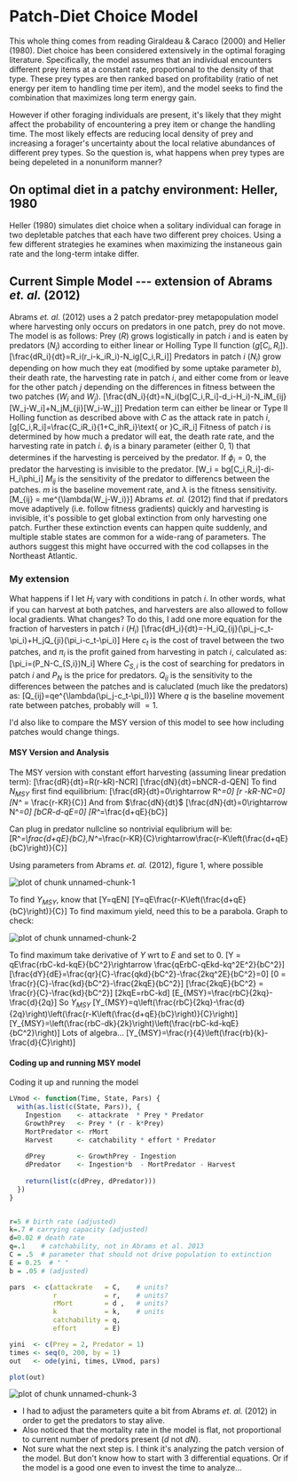 


Patch-Diet Choice Model
========================================================

This whole thing comes from reading Giraldeau & Caraco (2000) and Heller (1980). Diet choice has been considered extensively in the optimal foraging literature. Specifically, the model assumes that an individual encounters different prey items at a constant rate, proportional to the density of that type. These prey types are then ranked based on profitability (ratio of net energy per item to handling time per item), and the model seeks to find the combination that maximizes long term energy gain. 

However if other foraging individuals are present, it's likely that they might affect the probability of encountering a prey item or change the handling time. The most likely effects are reducing local density of prey and increasing a forager's uncertainty about the local relative abundances of different prey types. So the question is, what happens when prey types are being depeleted in a nonuniform manner? 

On optimal diet in a patchy environment: Heller, 1980
-----------------------------------------------------------
Heller (1980) simulates diet choice when a solitary individual can forage in two depletable patches that each have two different prey choices. Using a few different strategies he examines when maximizing the instaneous gain rate and the long-term intake differ. 


Current Simple Model --- extension of Abrams _et. al._ (2012)
------------------------------------------------------------------------------------
Abrams _et. al._ (2012) uses a 2 patch predator-prey metapopulation model where harvesting only occurs on predators in one patch, prey do not move. The model is as follows:
Prey ($R$) grows logistically in patch $i$ and is eaten by predators ($N_i$) according to either linear or Holling Type II function ($g[C_i,R_i]$). 
\[\frac{dR_i}{dt}=R_i(r_i-k_iR_i)-N_ig[C_i,R_i]\]
Predators in patch $i$ ($N_i$) grow depending on how much they eat (modified by some uptake parameter $b$), their death rate, the harvesting rate in patch $i$, and either come from or leave for the other patch $j$ depending on the differences in fitness between the two patches ($W_i$ and $W_j$).
\[\frac{dN_i}{dt}=N_i(bg[C_i,R_i]-d_i-H_i)-N_iM_{ij}[W_j-W_i]+N_jM_{ji}[W_i-W_j]\]
Predation term can either be linear or Type II Holling function as described above with $C$ as the attack rate in patch $i$,
\[g[C_i,R_i]=\frac{C_iR_i}{1+C_ihR_i}\text{ or }C_iR_i\]
Fitness of patch $i$ is determined by how much a predator will eat, the death rate rate, and the harvesting rate in patch $i$. $\phi_i$ is a binary parameter (either 0, 1) that determines if the harvesting is perceived by the predator. If $\phi_i=0$, the predator the harvesting is invisible to the predator. 
\[W_i = bg[C_i,R_i]-di-H_i\phi_i\]
$M_{ij}$ is the sensitivity of the predator to differencs between the patches. $m$ is the baseline movement rate, and $\lambda$ is the fitness sensitivity. 
\[M_{ij} = me^{\lambda(W_j-W_i)}\]
Abrams _et. al._ (2012) find that if predators move adaptively (i.e. follow fitness gradients) quickly and harvesting is invisible, it's possible to get global extinction from only harvesting one patch. Further these extinction events can happen quite suddenly, and multiple stable states are common for a wide-rang of parameters. The authors suggest this might have occurred with the cod collapses in the Northeast Atlantic. 

### My extension
What happens if I let $H_i$ vary with conditions in patch $i$. In other words, what if you can harvest at both patches, and harvesters are also allowed to follow local gradients. What changes? To do this, I add one more equation for the fraction of harvesters in patch $i$ ($H_i$)
\[\frac{dH_i}{dt}=-H_iQ_{ij}(\pi_j-c_t-\pi_i)+H_jQ_{ji}(\pi_i-c_t-\pi_i)\]
Here $c_t$ is the cost of travel between the two patches, and $\pi_i$ is the profit gained from harvesting in patch $i$, calculated as:
\[\pi_i=(P_N-C_{S,i})N_i\]
Where $C_{S,i}$ is the cost of searching for predators in patch $i$ and $P_N$ is the price for predators. $Q_{ij}$ is the sensitivity to the differences between the patches and is caluclated (much like the predators) as:
\[Q_{ij}=qe^{\lambda(\pi_j-c_t-\pi_I)}\]
Where $q$ is the baseline movement rate between patches, probably will $=1$. 

I'd also like to compare the MSY version of this model to see how including patches would change things. 

#### MSY Version and Analysis
The MSY version with constant effort harvesting (assuming linear predation term):
\[\frac{dR}{dt}=R(r-kR)-NCR\]
\[\frac{dN}{dt}=bNCR-d-QEN\]
To find $N_{MSY}$ first find equilibrium:
\[\frac{dR}{dt}=0\rightarrow R^*=0\]
\[r -kR-NC=0\]
\[N^* = \frac{r-KR}{C}\]
And from $\frac{dN}{dt}$
\[\frac{dN}{dt}=0\rightarrow N^*=0\]
\[bCR-d-qE=0\]
\[R^*=\frac{d+qE}{bC}\]

Can plug in predator nullcline so nontrivial equlibrium will be:
\[R^*=\frac{d+qE}{bC},N^*=\frac{r-KR}{C}\rightarrow\frac{r-K\left(\frac{d+qE}{bC}\right)}{C}\]

Using parameters from Abrams _et. al._ (2012), figure 1, where possible

<div><img src="figure/unnamed-chunk-1.png" title="plot of chunk unnamed-chunk-1" alt="plot of chunk unnamed-chunk-1"  /></div>


To find $Y_{MSY}$, know that 
\[Y=qEN\]
\[Y=qE\frac{r-K\left(\frac{d+qE}{bC}\right)}{C}\]
To find maximum yield, need this to be a parabola. Graph to check:

<div><img src="figure/unnamed-chunk-2.png" title="plot of chunk unnamed-chunk-2" alt="plot of chunk unnamed-chunk-2"  /></div>

To find maximum take derivative of $Y$ wrt to $E$ and set to 0. 
\[Y = qE\frac{rbC-kd-kqE}{bC^2}\rightarrow \frac{qErbC-qEkd-kq^2E^2}{bC^2}\]
\[\frac{dY}{dE}=\frac{qr}{C}-\frac{qkd}{bC^2}-\frac{2kq^2E}{bC^2}=0\]
\[0 = \frac{r}{C}-\frac{kd}{bC^2}-\frac{2kqE}{bC^2}\]
\[\frac{2kqE}{bC^2} = \frac{r}{C}-\frac{kd}{bC^2}\]
\[2kqE=rbC-kd\]
\[E_{MSY}=\frac{rbC}{2kq}-\frac{d}{2q}\]
So $Y_{MSY}$ 
\[Y_{MSY}=q\left(\frac{rbC}{2kq}-\frac{d}{2q}\right)\left(\frac{r-K\left(\frac{d+qE}{bC}\right)}{C}\right)\]
\[Y_{MSY}=\left(\frac{rbC-dk}{2k}\right)\left(\frac{rbC-kd-kqE}{bC^2}\right)\]
Lots of algebra...
\[Y_{MSY}=\frac{r}{4}\left(\frac{rb}{k}-\frac{d}{C}\right)\]

#### Coding up and running MSY model 
Coding it up and running the model 

```r
LVmod <- function(Time, State, Pars) {
  with(as.list(c(State, Pars)), {
    Ingestion    <- attackrate  * Prey * Predator
    GrowthPrey   <- Prey * (r - k*Prey)
    MortPredator <- rMort 
    Harvest      <- catchability * effort * Predator
    
    dPrey        <- GrowthPrey - Ingestion
    dPredator    <- Ingestion*b  - MortPredator - Harvest
    
    return(list(c(dPrey, dPredator)))
  })
}


r=5 # birth rate (adjusted)
k=.7 # carrying capacity (adjusted)
d=0.02 # death rate
q=.1    # catchability, not in Abrams et al. 2013
C = .5  # parameter that should not drive population to extinction
E = 0.25  # " "
b = .05 # (adjusted)

pars  <- c(attackrate   = C,    # units?
           r            = r,    # units?
           rMort        = d ,   # units?
           k            = k,    # units
           catchability = q,
           effort       = E)

yini  <- c(Prey = 2, Predator = 1)
times <- seq(0, 200, by = 1)
out   <- ode(yini, times, LVmod, pars)

plot(out)
```

<img src="figure/unnamed-chunk-3.png" title="plot of chunk unnamed-chunk-3" alt="plot of chunk unnamed-chunk-3" style="display:block;" />

* I had to adjust the parameters quite a bit from Abrams _et. al._ (2012) in order to get the predators to stay alive.
* Also noticed that the mortality rate in the model is flat, not proportional to current number of predors present ($d$ not $dN$). 
* Not sure what the next step is. I think it's analyzing the patch version of the model. But don't know how to start with 3 differential equations. Or if the model is a good one even to invest the time to analyze... 
